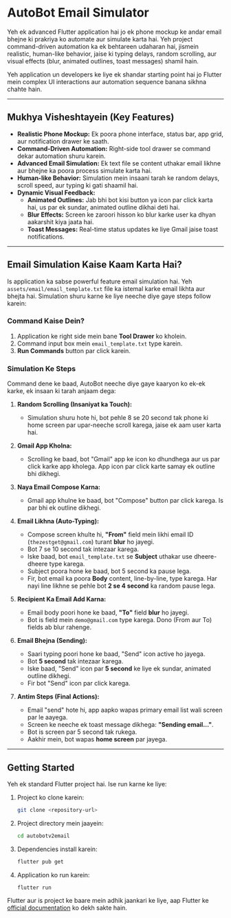 # AutoBot Email Simulator

Yeh ek advanced Flutter application hai jo ek phone mockup ke andar email bhejne ki prakriya ko automate aur simulate karta hai. Yeh project command-driven automation ka ek behtareen udaharan hai, jismein realistic, human-like behavior, jaise ki typing delays, random scrolling, aur visual effects (blur, animated outlines, toast messages) shamil hain.

Yeh application un developers ke liye ek shandar starting point hai jo Flutter mein complex UI interactions aur automation sequence banana sikhna chahte hain.

---

## Mukhya Visheshtayein (Key Features)

- **Realistic Phone Mockup:** Ek poora phone interface, status bar, app grid, aur notification drawer ke saath.
- **Command-Driven Automation:** Right-side tool drawer se command dekar automation shuru karein.
- **Advanced Email Simulation:** Ek text file se content uthakar email likhne aur bhejne ka poora process simulate karta hai.
- **Human-like Behavior:** Simulation mein insaani tarah ke random delays, scroll speed, aur typing ki gati shaamil hai.
- **Dynamic Visual Feedback:**
    - **Animated Outlines:** Jab bhi bot kisi button ya icon par click karta hai, us par ek sundar, animated outline dikhai deti hai.
    - **Blur Effects:** Screen ke zaroori hisson ko blur karke user ka dhyan aakarshit kiya jaata hai.
    - **Toast Messages:** Real-time status updates ke liye Gmail jaise toast notifications.

---

## Email Simulation Kaise Kaam Karta Hai?

Is application ka sabse powerful feature email simulation hai. Yeh `assets/email/email_template.txt` file ka istemal karke email likhta aur bhejta hai. Simulation shuru karne ke liye neeche diye gaye steps follow karein:

### Command Kaise Dein?

1.  Application ke right side mein bane **Tool Drawer** ko kholein.
2.  Command input box mein `email_template.txt` type karein.
3.  **Run Commands** button par click karein.

### Simulation Ke Steps

Command dene ke baad, AutoBot neeche diye gaye kaaryon ko ek-ek karke, ek insaan ki tarah anjaam dega:

1.  **Random Scrolling (Insaniyat ka Touch):**
    - Simulation shuru hote hi, bot pehle 8 se 20 second tak phone ki home screen par upar-neeche scroll karega, jaise ek aam user karta hai.

2.  **Gmail App Kholna:**
    - Scrolling ke baad, bot "Gmail" app ke icon ko dhundhega aur us par click karke app kholega. App icon par click karte samay ek outline bhi dikhegi.

3.  **Naya Email Compose Karna:**
    - Gmail app khulne ke baad, bot "Compose" button par click karega. Is par bhi ek outline dikhegi.

4.  **Email Likhna (Auto-Typing):**
    - Compose screen khulte hi, **"From"** field mein likhi email ID (`thezestget@gmail.com`) turant **blur** ho jayegi.
    - Bot 7 se 10 second tak intezaar karega.
    - Iske baad, bot `email_template.txt` se **Subject** uthakar use dheere-dheere type karega.
    - Subject poora hone ke baad, bot 5 second ka pause lega.
    - Fir, bot email ka poora **Body** content, line-by-line, type karega. Har nayi line likhne se pehle bot **2 se 4 second** ka random pause lega.

5.  **Recipient Ka Email Add Karna:**
    - Email body poori hone ke baad, **"To"** field **blur** ho jayegi.
    - Bot is field mein `demo@gmail.com` type karega. Dono (From aur To) fields ab blur rahenge.

6.  **Email Bhejna (Sending):**
    - Saari typing poori hone ke baad, "Send" icon active ho jayega.
    - Bot **5 second** tak intezaar karega.
    - Iske baad, "Send" icon par **5 second** ke liye ek sundar, animated outline dikhegi.
    - Fir bot "Send" icon par click karega.

7.  **Antim Steps (Final Actions):**
    - Email "send" hote hi, app aapko wapas primary email list wali screen par le aayega.
    - Screen ke neeche ek toast message dikhega: **"Sending email..."**.
    - Bot is screen par 5 second tak rukega.
    - Aakhir mein, bot wapas **home screen** par jayega.

---

## Getting Started

Yeh ek standard Flutter project hai. Ise run karne ke liye:

1.  Project ko clone karein:
    ```bash
    git clone <repository-url>
    ```
2.  Project directory mein jaayein:
    ```bash
    cd autobotv2email
    ```
3.  Dependencies install karein:
    ```bash
    flutter pub get
    ```
4.  Application ko run karein:
    ```bash
    flutter run
    ```

Flutter aur is project ke baare mein adhik jaankari ke liye, aap Flutter ke [official documentation](https://docs.flutter.dev/) ko dekh sakte hain.
